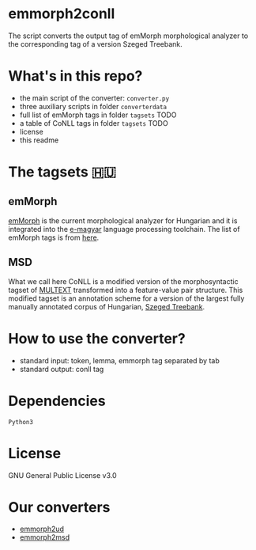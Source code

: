 # emmorph2conll

The script converts the output tag of emMorph morphological analyzer to the corresponding tag of a version Szeged Treebank.

# What's in this repo?

* the main script of the converter: `converter.py`
* three auxiliary scripts in folder `converterdata`
* full list of emMorph tags in folder `tagsets` TODO
* a table of CoNLL tags in folder `tagsets` TODO
* license
* this readme

# The tagsets :hungary:

## emMorph

[emMorph](https://github.com/dlt-rilmta/emMorph) is the current morphological analyzer for Hungarian and it is integrated into the [e-magyar](http://e-magyar.hu/en) language processing toolchain. The list of emMorph tags is from [here](http://e-magyar.hu/en/textmodules/emmorph_codelist).

## MSD

What we call here CoNLL is a modified version of the morphosyntactic tagset of [MULTEXT](http://nl.ijs.si/ME/Vault/V3/msd/msd.pdf) transformed into a feature-value pair structure. This modified tagset is an annotation scheme for a version of the largest fully manually annotated corpus of Hungarian, [Szeged Treebank](http://rgai.inf.u-szeged.hu/index.php?lang=en&page=SzegedTreebank).

# How to use the converter?

* standard input: token, lemma, emmorph tag separated by tab
* standard output: conll tag

# Dependencies

`Python3`

# License

GNU General Public License v3.0

# Our converters

* [emmorph2ud](https://github.com/vadno/emmorph2ud)
* [emmorph2msd](https://github.com/vadno/emmorph2msd)
